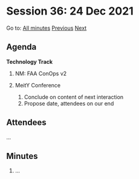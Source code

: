 # Session 36: 24 Dec 2021

Go to: [All minutes](../../index.md) [Previous](21.md) [Next](26.md)

## Agenda

**Technology Track**

1. NM: FAA ConOps v2

2. MeitY Conference
    1. Conclude on content of next interaction
    2. Propose date, attendees on our end


## Attendees

...

## Minutes

1. ...
